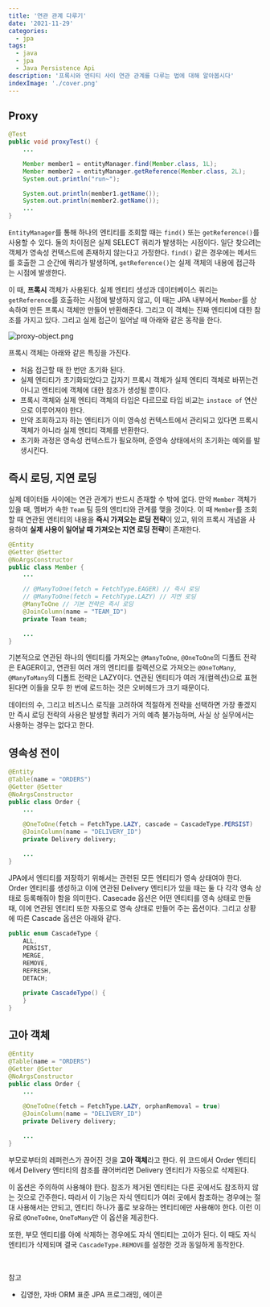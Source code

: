 ```yaml
---
title: '연관 관계 다루기'
date: '2021-11-29'
categories:
  - jpa
tags:
  - java
  - jpa
  - Java Persistence Api
description: '프록시와 엔티티 사이 연관 관계를 다루는 법에 대해 알아봅시다'
indexImage: './cover.png'
---
```


## Proxy  

``` java
@Test
public void proxyTest() {
    ...

    Member member1 = entityManager.find(Member.class, 1L);
    Member member2 = entityManager.getReference(Member.class, 2L);
    System.out.println("run~");

    System.out.println(member1.getName());
    System.out.println(member2.getName());
    ...
}
```

```EntityManager```를 통해 하나의 엔티티를 조회할 때는 ```find()``` 또는 ```getReference()```를 사용할 수 있다. 
둘의 차이점은 실제 SELECT 쿼리가 발생하는 시점이다. 
일단 찾으려는 객체가 영속성 컨텍스트에 존재하지 않는다고 가정한다. 
```find()``` 같은 경우에는 메서드를 호출한 그 순간에 쿼리가 발생하며, 
```getReference()```는 실제 객체의 내용에 접근하는 시점에 발생한다. 

이 때, **프록시** 객체가 사용된다. 
실제 엔티티 생성과 데이터베이스 쿼리는 ```getReference```를 호출하는 시점에 발생하지 않고, 
이 때는 JPA 내부에서 ```Member```를 상속하여 만든 프록시 객체만 만들어 반환해준다. 
그리고 이 객체는 진짜 엔티티에 대한 참조를 가지고 있다. 
그리고 실제 접근이 일어날 때 아래와 같은 동작을 한다.  

![proxy-object.png](proxy-object.png)

프록시 객체는 아래와 같은 특징을 가진다.

- 처음 접근할 때 한 번만 초기화 된다. 
- 실제 엔티티가 초기화되었다고 갑자기 프록시 객체가 실제 엔티티 객체로 바뀌는건 아니고 엔티티에 객체에 대한 참조가 생성될 뿐이다. 
- 프록시 객체와 실제 엔티티 객체의 타입은 다르므로 타입 비교는 ```instace of``` 연산으로 이루어져야 한다.
- 만약 조회하고자 하는 엔티티가 이미 영속성 컨텍스트에서 관리되고 있다면 프록시 객체가 아니라 실제 엔티티 객체를 반환한다. 
- 초기화 과정은 영속성 컨텍스트가 필요하며, 준영속 상태에서의 초기화는 예외를 발생시킨다. 

## 즉시 로딩, 지연 로딩  

실제 데이터들 사이에는 연관 관계가 반드시 존재할 수 밖에 없다. 
만약 ```Member``` 객체가 있을 때, 멤버가 속한 ```Team``` 팀 등의 엔티티와 관계를 맺을 것이다. 
이 때 ```Member```를 조회할 때 연관된 엔티티의 내용을 **즉시 가져오는 로딩 전략**이 있고, 
위의 프록시 개념을 사용하여  **실제 사용이 일어날 때 가져오는 지연 로딩 전략**이 존재한다. 

``` java
@Entity
@Getter @Setter
@NoArgsConstructor
public class Member {
    ...

    // @ManyToOne(fetch = FetchType.EAGER) // 즉시 로딩
    // @ManyToOne(fetch = FetchType.LAZY) // 지연 로딩
    @ManyToOne // 기본 전략은 즉시 로딩
    @JoinColumn(name = "TEAM_ID")
    private Team team;

    ...
}
```

기본적으로 연관된 하나의 엔티티를 가져오는 ```@ManyToOne```, ```@OneToOne```의 디폴트 전략은 EAGER이고, 
연관된 여러 개의 엔티티를 컬렉션으로 가져오는 ```@OneToMany```, ```@ManyToMany```의 디폴트 전략은 LAZY이다.
연관된 엔티티가 여러 개(컬렉션)으로 표현된다면 이들을 모두 한 번에 로드하는 것은 오버헤드가 크기 때문이다.  

데이터의 수, 그리고 비즈니스 로직을 고려하여 적절하게 전략을 선택하면 가장 좋겠지만 즉시 로딩 전략의 사용은 발생할 쿼리가 거의 예측 불가능하며, 사실 상 실무에서는 사용하는 경우는 없다고 한다. 

## 영속성 전이  

``` java
@Entity
@Table(name = "ORDERS")
@Getter @Setter
@NoArgsConstructor
public class Order {
    ...
    
    @OneToOne(fetch = FetchType.LAZY, cascade = CascadeType.PERSIST)
    @JoinColumn(name = "DELIVERY_ID")
    private Delivery delivery;

    ...
}
```

JPA에서 엔티티를 저장하기 위해서는 관련된 모든 엔티티가 영속 상태여야 한다. 
Order 엔티티를 생성하고 이에 연관된 Delivery 엔티티가 있을 때는 둘 다 각각 영속 상태로 등록해줘야 함을 의미한다. 
Casecade 옵션은 어떤 엔티티를 영속 상태로 만들 때, 이에 연관된 엔티티 또한 자동으로 영속 상태로 만들어 주는 옵션이다. 그리고 상황에 따른 Cascade 옵션은 아래와 같다. 

``` java
public enum CascadeType {
    ALL,
    PERSIST,
    MERGE,
    REMOVE,
    REFRESH,
    DETACH;

    private CascadeType() {
    }
}
```

## 고아 객체  

``` java
@Entity
@Table(name = "ORDERS")
@Getter @Setter
@NoArgsConstructor
public class Order {
    ...
    
    @OneToOne(fetch = FetchType.LAZY, orphanRemoval = true)
    @JoinColumn(name = "DELIVERY_ID")
    private Delivery delivery;

    ...
}
```

부모로부터의 레퍼런스가 끊어진 것을 **고아 객체**라고 한다.
위 코드에서 Order 엔티티에서 Delivery 엔티티의 참조를 끊어버리면 Delivery 엔티티가 자동으로 삭제된다. 

이 옵션은 주의하여 사용해야 한다. 
참조가 제거된 엔티티는 다른 곳에서도 참조하지 않는 것으로 간주한다. 
따라서 이 기능은 자식 엔티티가 여러 곳에서 참조하는 경우에는 절대 사용해서는 안되고, 
엔티티 하나가 홀로 보유하는 엔티티에만 사용해야 한다. 
이런 이유로 ```@OneToOne```, ```OneToMany```만 이 옵션을 제공한다. 

또한, 부모 엔티티를 아예 삭제하는 경우에도 자식 엔티티는 고아가 된다. 
이 때도 자식 엔티티가 삭제되며 결국 ```CascadeType.REMOVE```를 설정한 것과 동일하게 동작한다. 

<br/>

참고  
- 김영한, 자바 ORM 표준 JPA 프로그래밍, 에이콘